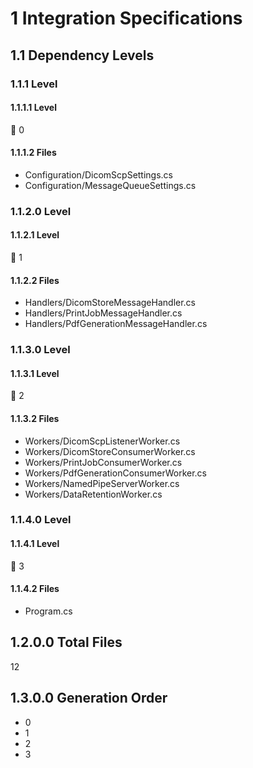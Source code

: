 # 1 Integration Specifications

## 1.1 Dependency Levels

### 1.1.1 Level

#### 1.1.1.1 Level

🔹 0

#### 1.1.1.2 Files

- Configuration/DicomScpSettings.cs
- Configuration/MessageQueueSettings.cs

### 1.1.2.0 Level

#### 1.1.2.1 Level

🔹 1

#### 1.1.2.2 Files

- Handlers/DicomStoreMessageHandler.cs
- Handlers/PrintJobMessageHandler.cs
- Handlers/PdfGenerationMessageHandler.cs

### 1.1.3.0 Level

#### 1.1.3.1 Level

🔹 2

#### 1.1.3.2 Files

- Workers/DicomScpListenerWorker.cs
- Workers/DicomStoreConsumerWorker.cs
- Workers/PrintJobConsumerWorker.cs
- Workers/PdfGenerationConsumerWorker.cs
- Workers/NamedPipeServerWorker.cs
- Workers/DataRetentionWorker.cs

### 1.1.4.0 Level

#### 1.1.4.1 Level

🔹 3

#### 1.1.4.2 Files

- Program.cs

## 1.2.0.0 Total Files

12

## 1.3.0.0 Generation Order

- 0
- 1
- 2
- 3

